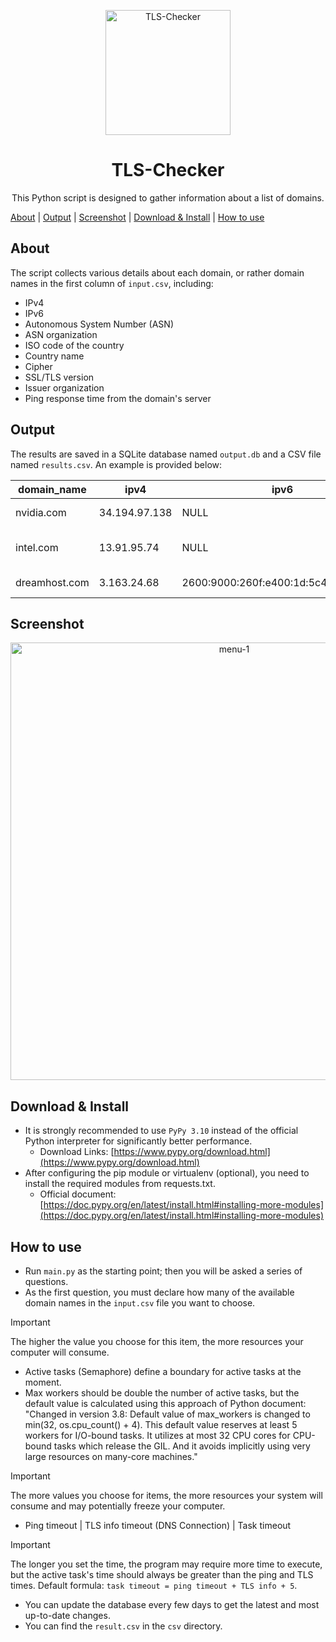 <p align="center">
    <img src="https://github.com/ImanMontajabi/TLS-Checker/assets/52942515/bb20a89e-94cc-4b6a-86a7-29622c42dad6" alt="TLS-Checker" width="200">
</p>

<h1 align="center">TLS-Checker</h1>

<p align="center">This Python script is designed to gather information about a list of domains.</p>

[About](https://github.com/ImanMontajabi/TLS-Checker/blob/main/README.md#about) | [Output](https://github.com/ImanMontajabi/TLS-Checker/blob/main/README.md#output) | [Screenshot](https://github.com/ImanMontajabi/TLS-Checker/blob/main/README.md#screenshot) | [Download & Install](https://github.com/ImanMontajabi/TLS-Checker/blob/main/README.md#download--install) | [How to use](https://github.com/ImanMontajabi/TLS-Checker/blob/main/README.md#how-to-use)

## About

The script collects various details about each domain, or rather domain names in the first column of `input.csv`, including:

- IPv4
- IPv6
- Autonomous System Number (ASN)
- ASN organization
- ISO code of the country
- Country name
- Cipher
- SSL/TLS version
- Issuer organization
- Ping response time from the domain's server

## Output

The results are saved in a SQLite database named `output.db` and a CSV file named `results.csv`. An example is provided below:

| domain_name  | ipv4           | ipv6                                      | asn   | asn_organ                  | iso_code | country       | cipher                          | tls_version | issuer_organ    | ping |
|--------------|----------------|-------------------------------------------|-------|----------------------------|----------|---------------|---------------------------------|-------------|-----------------|------|
| nvidia.com   | 34.194.97.138 | NULL                                      | 14618 | AMAZON-AES                 | US       | United States | ECDHE-RSA-AES128-GCM-SHA256    | TLSv1.2     | Amazon          | 183  |
| intel.com    | 13.91.95.74    | NULL                                      | 8075  | MICROSOFT-CORP-MSN-AS-BLOCK| US       | United States | TLS_AES_256_GCM_SHA384         | TLSv1.3     | Greater Manchester| NULL |
| dreamhost.com| 3.163.24.68    | 2600:9000:260f:e400:1d:5c4:5c40:93a1     | 16509 | AMAZON-02                  | US       | United States | TLS_AES_128_GCM_SHA256         | TLSv1.3     | Amazon          | 266  |

## Screenshot

<p align="center">
    <img src="https://github.com/ImanMontajabi/TLS-Checker/assets/52942515/7b9d0174-7f33-410e-a050-ba65cc0dbba9" alt="menu-1" style="width:700px">
</p>

## Download & Install

- It is strongly recommended to use `PyPy 3.10` instead of the official Python interpreter for significantly better performance.
  - Download Links: [https://www.pypy.org/download.html](https://www.pypy.org/download.html)
- After configuring the pip module or virtualenv (optional), you need to install the required modules from requests.txt.
  - Official document: [https://doc.pypy.org/en/latest/install.html#installing-more-modules](https://doc.pypy.org/en/latest/install.html#installing-more-modules)

## How to use

- Run `main.py` as the starting point; then you will be asked a series of questions.
- As the first question, you must declare how many of the available domain names in the `input.csv` file you want to choose.

> [!IMPORTANT]
> The higher the value you choose for this item, the more resources your computer will consume.

- Active tasks (Semaphore) define a boundary for active tasks at the moment.
- Max workers should be double the number of active tasks, but the default value is calculated using this approach of Python document: "Changed in version 3.8: Default value of max_workers is changed to min(32, os.cpu_count() + 4). This default value reserves at least 5 workers for I/O-bound tasks. It utilizes at most 32 CPU cores for CPU-bound tasks which release the GIL. And it avoids implicitly using very large resources on many-core machines."

> [!IMPORTANT]
> The more values you choose for items, the more resources your system will consume and may potentially freeze your computer.

- Ping timeout | TLS info timeout (DNS Connection) | Task timeout

> [!IMPORTANT]
> The longer you set the time, the program may require more time to execute, but the active task's time should always be greater than the ping and TLS times. Default formula: `task timeout = ping timeout + TLS info + 5`.

- You can update the database every few days to get the latest and most up-to-date changes.
- You can find the `result.csv` in the `csv` directory.

